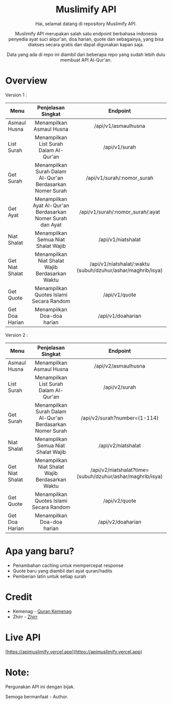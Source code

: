 <div align="center">

# Muslimify API

</div>
<p align="center">Hai, selamat datang di repository Muslimify API.</p>
<p align="center">Muslimify API merupakan salah satu endpoint berbahasa indonesia penyedia ayat suci alqur'an, doa harian, quote dan sebagainya, yang bisa diakses secara gratis dan dapat digunakan kapan saja.</p>
<p align="center">Data yang ada di repo ini diambil dari beberapa repo yang sudah lebih dulu membuat API Al-Qur'an.</p>

# Overview

<p align="left">Version 1 :</p>

| Menu            |                     Penjelasan Singkat                      |                          Endpoint                           |
| --------------- | :---------------------------------------------------------: | :---------------------------------------------------------: |
| Asmaul Husna    |                  Menampilkan Asmaul Husna                   |                     /api/v1/asmaulhusna                     |
| List Surah      |           Menampilkan List Surah Dalam Al-Qur'an            |                        /api/v1/surah                        |
| Get Surah       |  Menampilkan Surah Dalam Al-Qur'an Berdasarkan Nomer Surah  |                 /api/v1/surah/:nomor_surah                  |
| Get Ayat        | Menampilkan Ayat Al-Qur'an Berdasarkan Nomer Surah dan Ayat |              /api/v1/surah/:nomor_surah/:ayat               |
| Niat Shalat     |             Menampilkan Semua Niat Shalat Wajib             |                     /api/v1/niatshalat                      |
| Get Niat Shalat |       Menampilkan Niat Shalat Wajib Berdasarkan Waktu       | /api/v1/niatshalat/:waktu (subuh/dzuhur/ashar/maghrib/isya) |
| Get Quote       |           Menampilkan Quotes Islami Secara Random           |                        /api/v1/quote                        |
| Get Doa Harian  |                 Menampilkan Doa-doa harian                  |                      /api/v1/doaharian                      |

<p align="left">Version 2 :</p>

| Menu            |                    Penjelasan Singkat                     |                         Endpoint                          |
| --------------- | :-------------------------------------------------------: | :-------------------------------------------------------: |
| Asmaul Husna    |                 Menampilkan Asmaul Husna                  |                    /api/v2/asmaulhusna                    |
| List Surah      |          Menampilkan List Surah Dalam Al-Qur'an           |                       /api/v2/surah                       |
| Get Surah       | Menampilkan Surah Dalam Al-Qur'an Berdasarkan Nomer Surah |               /api/v2/surah?number=(1-114)                |
| Niat Shalat     |            Menampilkan Semua Niat Shalat Wajib            |                    /api/v2/niatshalat                     |
| Get Niat Shalat |      Menampilkan Niat Shalat Wajib Berdasarkan Waktu      | /api/v2/niatshalat?time=(subuh/dzuhur/ashar/maghrib/isya) |
| Get Quote       |          Menampilkan Quotes Islami Secara Random          |                       /api/v2/quote                       |
| Get Doa Harian  |                Menampilkan Doa-doa harian                 |                     /api/v2/doaharian                     |

# Apa yang baru?

- Penambahan caching untuk mempercepat response
- Quote baru yang diambil dari ayat quran/hadits
- Pemberian latin untuk setiap surah

# Credit

- Kemenag - [Quran Kemenag](https://quran.kemenag.go.id)
- Zhirr - [Zhirr](https://github.com/Zhirrr)

# Live API

[https://apimuslimify.vercel.app](https://apimuslimify.vercel.app)

# Note:

<p>Pergunakan API ini dengan bijak.</p>
<p>Semoga bermanfaat - Author.</p>

